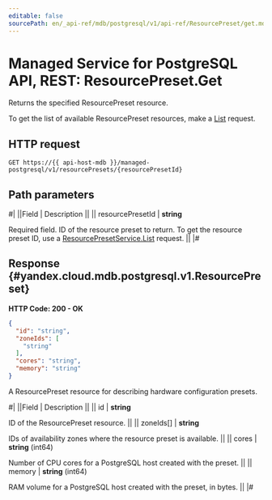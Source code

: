 ```yaml
---
editable: false
sourcePath: en/_api-ref/mdb/postgresql/v1/api-ref/ResourcePreset/get.md
---
```


# Managed Service for PostgreSQL API, REST: ResourcePreset.Get

Returns the specified ResourcePreset resource.

To get the list of available ResourcePreset resources, make a [List](/docs/managed-postgresql/api-ref/ResourcePreset/list#List) request.

## HTTP request

```
GET https://{{ api-host-mdb }}/managed-postgresql/v1/resourcePresets/{resourcePresetId}
```

## Path parameters

#|
||Field | Description ||
|| resourcePresetId | **string**

Required field. ID of the resource preset to return.
To get the resource preset ID, use a [ResourcePresetService.List](/docs/managed-postgresql/api-ref/ResourcePreset/list#List) request. ||
|#

## Response {#yandex.cloud.mdb.postgresql.v1.ResourcePreset}

**HTTP Code: 200 - OK**

```json
{
  "id": "string",
  "zoneIds": [
    "string"
  ],
  "cores": "string",
  "memory": "string"
}
```

A ResourcePreset resource for describing hardware configuration presets.

#|
||Field | Description ||
|| id | **string**

ID of the ResourcePreset resource. ||
|| zoneIds[] | **string**

IDs of availability zones where the resource preset is available. ||
|| cores | **string** (int64)

Number of CPU cores for a PostgreSQL host created with the preset. ||
|| memory | **string** (int64)

RAM volume for a PostgreSQL host created with the preset, in bytes. ||
|#